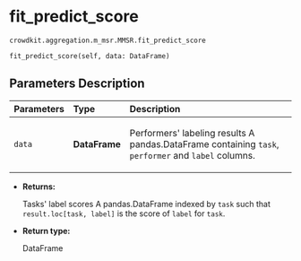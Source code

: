 # fit_predict_score
`crowdkit.aggregation.m_msr.MMSR.fit_predict_score`

```
fit_predict_score(self, data: DataFrame)
```

## Parameters Description

| Parameters | Type | Description |
| :----------| :----| :-----------|
`data`|**DataFrame**|<p>Performers&#x27; labeling results A pandas.DataFrame containing `task`, `performer` and `label` columns.</p>

* **Returns:**

  Tasks' label scores
A pandas.DataFrame indexed by `task` such that `result.loc[task, label]`
is the score of `label` for `task`.

* **Return type:**

  DataFrame
